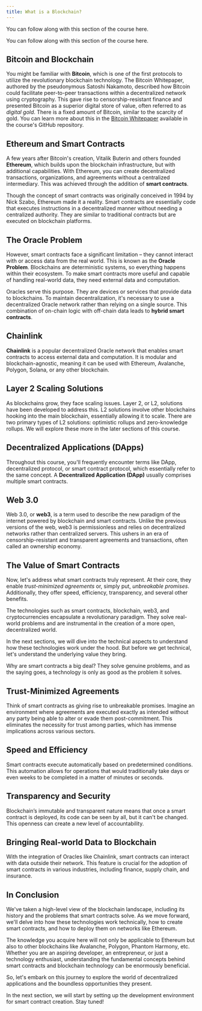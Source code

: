 ```yaml
---
title: What is a Blockchain?
---
```


You can follow along with this section of the course here. 

<!-- TODO update these all with their respective YouTube video -->
You can follow along with this section of the course here. 






## Bitcoin and Blockchain

You might be familiar with **Bitcoin**, which is one of the first protocols to utilize the revolutionary blockchain technology. The Bitcoin Whitepaper, authored by the pseudonymous Satoshi Nakamoto, described how Bitcoin could facilitate peer-to-peer transactions within a decentralized network using cryptography. This gave rise to censorship-resistant finance and presented Bitcoin as a superior digital store of value, often referred to as *digital gold*. There is a fixed amount of Bitcoin, similar to the scarcity of gold. You can learn more about this in the [Bitcoin Whitepaper](https://bitcoin.org/bitcoin.pdf) available in the course's GitHub repository. 

## Ethereum and Smart Contracts

A few years after Bitcoin's creation, Vitalik Buterin and others founded **Ethereum**, which builds upon the blockchain infrastructure, but with additional capabilities. With Ethereum, you can create decentralized transactions, organizations, and agreements without a centralized intermediary. This was achieved through the addition of **smart contracts**.

Though the concept of smart contracts was originally conceived in 1994 by Nick Szabo, Ethereum made it a reality. Smart contracts are essentially code that executes instructions in a decentralized manner without needing a centralized authority. They are similar to traditional contracts but are executed on blockchain platforms.

## The Oracle Problem

However, smart contracts face a significant limitation – they cannot interact with or access data from the real world. This is known as the **Oracle Problem**. Blockchains are deterministic systems, so everything happens within their ecosystem. To make smart contracts more useful and capable of handling real-world data, they need external data and computation.

Oracles serve this purpose. They are devices or services that provide data to blockchains. To maintain decentralization, it's necessary to use a decentralized Oracle network rather than relying on a single source. This combination of on-chain logic with off-chain data leads to **hybrid smart contracts**.

## Chainlink

**Chainlink** is a popular decentralized Oracle network that enables smart contracts to access external data and computation. It is modular and blockchain-agnostic, meaning it can be used with Ethereum, Avalanche, Polygon, Solana, or any other blockchain.

## Layer 2 Scaling Solutions

As blockchains grow, they face scaling issues. Layer 2, or L2, solutions have been developed to address this. L2 solutions involve other blockchains hooking into the main blockchain, essentially allowing it to scale. There are two primary types of L2 solutions: optimistic rollups and zero-knowledge rollups. We will explore these more in the later sections of this course.

## Decentralized Applications (DApps)

Throughout this course, you'll frequently encounter terms like DApp, decentralized protocol, or smart contract protocol, which essentially refer to the same concept. A **Decentralized Application (DApp)** usually comprises multiple smart contracts.

## Web 3.0

Web 3.0, or **web3**, is a term used to describe the new paradigm of the internet powered by blockchain and smart contracts. Unlike the previous versions of the web, web3 is permissionless and relies on decentralized networks rather than centralized servers. This ushers in an era of censorship-resistant and transparent agreements and transactions, often called an ownership economy.

## The Value of Smart Contracts

Now, let's address what smart contracts truly represent. At their core, they enable *trust-minimized agreements* or, simply put, *unbreakable promises*. Additionally, they offer speed, efficiency, transparency, and several other benefits.

The technologies such as smart contracts, blockchain, web3, and cryptocurrencies encapsulate a revolutionary paradigm. They solve real-world problems and are instrumental in the creation of a more open, decentralized world.

In the next sections, we will dive into the technical aspects to understand how these technologies work under the hood. But before we get technical, let's understand the underlying value they bring.

Why are smart contracts a big deal? They solve genuine problems, and as the saying goes, a technology is only as good as the problem it solves.

## Trust-Minimized Agreements
Think of smart contracts as giving rise to unbreakable promises. Imagine an environment where agreements are executed exactly as intended without any party being able to alter or evade them post-commitment. This eliminates the necessity for trust among parties, which has immense implications across various sectors.

## Speed and Efficiency
Smart contracts execute automatically based on predetermined conditions. This automation allows for operations that would traditionally take days or even weeks to be completed in a matter of minutes or seconds.

## Transparency and Security
Blockchain’s immutable and transparent nature means that once a smart contract is deployed, its code can be seen by all, but it can't be changed. This openness can create a new level of accountability.

## Bringing Real-world Data to Blockchain
With the integration of Oracles like Chainlink, smart contracts can interact with data outside their network. This feature is crucial for the adoption of smart contracts in various industries, including finance, supply chain, and insurance.

## In Conclusion
We've taken a high-level view of the blockchain landscape, including its history and the problems that smart contracts solve. As we move forward, we'll delve into how these technologies work technically, how to create smart contracts, and how to deploy them on networks like Ethereum.

The knowledge you acquire here will not only be applicable to Ethereum but also to other blockchains like Avalanche, Polygon, Phantom Harmony, etc. Whether you are an aspiring developer, an entrepreneur, or just a technology enthusiast, understanding the fundamental concepts behind smart contracts and blockchain technology can be enormously beneficial.

So, let's embark on this journey to explore the world of decentralized applications and the boundless opportunities they present.

In the next section, we will start by setting up the development environment for smart contract creation. Stay tuned!